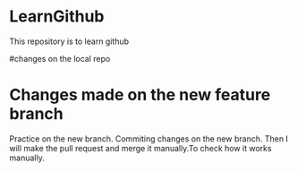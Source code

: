 # LearnGithub
This repository is to learn github

#changes on the local repo

# Changes made on the new feature branch

Practice on the new branch.
Commiting changes on the new branch.
Then I will make the pull request and merge it manually.To check how it works manually.